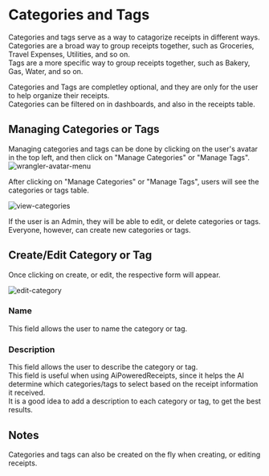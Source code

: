 # Categories and Tags

Categories and tags serve as a way to catagorize receipts in different ways.  
Categories are a broad way to group receipts together, such as Groceries, Travel Expenses, Utilities, and so on.  
Tags are a more specific way to group receipts together, such as Bakery, Gas, Water, and so on.

Categories and Tags are completley optional, and they are only for the user to help organize their receipts.  
Categories can be filtered on in dashboards, and also in the receipts table.

## Managing Categories or Tags

Managing categories and tags can be done by clicking on the user's avatar in the top left, and then click on "Manage
Categories" or "Manage Tags".
![wrangler-avatar-menu](/img/wrangler-avatar-menu.png)

After clicking on "Manage Categories" or "Manage Tags", users will see the categories or tags table.

![view-categories](/img/categories-and-tags/view-categories.png)

If the user is an Admin, they will be able to edit, or delete categories or tags. Everyone, however, can create new
categories or tags.

## Create/Edit Category or Tag

Once clicking on create, or edit, the respective form will appear.

![edit-category](/img/categories-and-tags/edit-category.png)

### Name

This field allows the user to name the category or tag.

### Description

This field allows the user to describe the category or tag.  
This field is useful when using AiPoweredReceipts, since it helps the AI determine which categories/tags to select based
on the receipt information it received.  
It is a good idea to add a description to each category or tag, to get the best results.

## Notes

Categories and tags can also be created on the fly when creating, or editing receipts.
